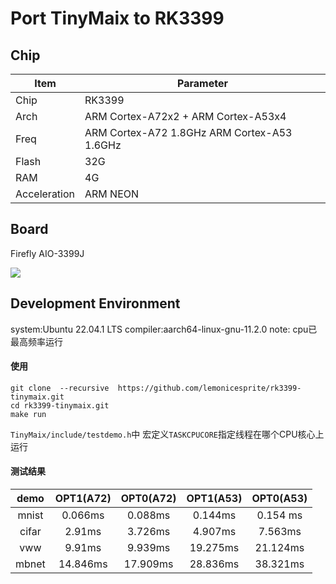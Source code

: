 # Port TinyMaix to RK3399

## Chip

| Item         | Parameter                                     |
| ------------ | --------------------------------------------- |
| Chip         | RK3399                                        |
| Arch         | ARM Cortex-A72x2 + ARM Cortex-A53x4           |
| Freq         | ARM Cortex-A72 1.8GHz   ARM Cortex-A53 1.6GHz |
| Flash        | 32G                                           |
| RAM          | 4G                                            |
| Acceleration | ARM NEON                                      |

## Board

Firefly AIO-3399J

![](https://github.com/lemonicesprite/TinyMaix/blob/RK3399/doc/porting/assets/AIO-RK3399j.png)




## Development Environment

system:Ubuntu 22.04.1 LTS
compiler:aarch64-linux-gnu-11.2.0
note: cpu已最高频率运行


#### 使用

```shell
git clone  --recursive  https://github.com/lemonicesprite/rk3399-tinymaix.git
cd rk3399-tinymaix.git
make run
```

`TinyMaix/include/testdemo.h`中 宏定义`TASKCPUCORE`指定线程在哪个CPU核心上运行




#### 测试结果

| demo  | OPT1(A72) | OPT0(A72) | OPT1(A53) | OPT0(A53) |
| :---: | :-------: | :-------: | :-------: | :-------: |
| mnist |  0.066ms  |  0.088ms  |  0.144ms  | 0.154 ms  |
| cifar |  2.91ms   |  3.726ms  |  4.907ms  |  7.563ms  |
|  vww  |  9.91ms   |  9.939ms  | 19.275ms  | 21.124ms  |
| mbnet | 14.846ms  | 17.909ms  | 28.836ms  | 38.321ms  |



